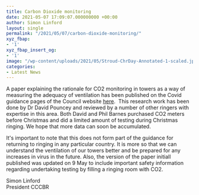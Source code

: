 ```yaml
---
title: Carbon Dioxide monitoring
date: 2021-05-07 17:09:07.000000000 +00:00
author: Simon Linford
layout: single
permalink: "/2021/05/07/carbon-dioxide-monitoring/"
xyz_fbap:
- '1'
xyz_fbap_insert_og:
- '1'
image: "/wp-content/uploads/2021/05/Stroud-ChrDay-Annotated-1-scaled.jpg"
categories:
- Latest News
---
```

A paper explaining the rationale for CO2 monitoring in towers as a way of measuring the adequacy of ventilation has been published on the Covid guidance pages of the Council website <a href="/coronavirus/carbon-dioxide-monitoring-whilst-ringing/" target="_blank" rel="noopener">here</a>.  This research work has been done by Dr David Pouncey and reviewed by a number of other ringers with expertise in this area. Both David and Phil Barnes purchased CO2 meters before Christmas and did a limited amount of testing during Christmas ringing. We hope that more data can soon be accumulated.

It&apos;s important to note that this does not form part of the guidance for returning to ringing in any particular country. It is more so that we can understand the ventilation of our towers better and be prepared for any increases in virus in the future. Also, the version of the paper initiall published was updated on 9 May to include important safety information regarding undertaking testing by filling a ringing room with CO2.

Simon Linford  
President CCCBR
